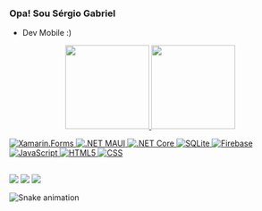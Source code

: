 ### Opa! Sou Sérgio Gabriel

- Dev Mobile :)

<div align="center">
  <a href="https://github.com/SgCafe">
  <img height="150em" src="https://github-readme-stats.vercel.app/api?username=SgCafe&show_icons=true&theme=dark&include_all_commits=true&count_private=true"/>
  <img height="150em" src="https://github-readme-stats.vercel.app/api/top-langs/?username=SgCafe&layout=compact&langs_count=7&theme=dark"/>
</div>
  

  ![Xamarin.Forms](https://img.shields.io/badge/Xamarin.Forms-green?style=flat-square&logo=xamarin)
  ![.NET MAUI](https://img.shields.io/badge/.NET-MAUI-blueviolet?style=flat-square&logo=csharp)
  ![.NET Core](https://img.shields.io/badge/.NET-Core-blueviolet?style=flat-square)
  ![SQLite](https://img.shields.io/badge/SQLite-informational?style=flat-square&logo=sqlite)
  ![Firebase](https://img.shields.io/badge/Firebase-brightgreen?style=flat-square&logo=firebase)
  ![JavaScript](https://img.shields.io/badge/JavaScript-blueviolet?style=flat-square&logo=javascript)
  ![HTML5](https://img.shields.io/badge/HTML5-green?style=flat-square&logo=html5)
  ![CSS](https://img.shields.io/badge/CSS-brightgreen?style=flat-square&logo=csswizardry)

  ##
 
<div> 
  <a href="https://www.instagram.com/_sergiocafe/" target="_blank"><img src="https://img.shields.io/badge/-Instagram-%23E4405F?style=for-the-badge&logo=instagram&logoColor=white" target="_blank"></a>
  <a href = "mailto:sgabriel.cafe@gmail.com"><img src="https://img.shields.io/badge/-Gmail-%23333?style=for-the-badge&logo=gmail&logoColor=white" target="_blank"></a>
  <a href="https://www.linkedin.com/in/sgcafe/" target="_blank"><img src="https://img.shields.io/badge/-LinkedIn-%230077B5?style=for-the-badge&logo=linkedin&logoColor=white" target="_blank"></a> 
 
  ![Snake animation](https://github.com/SgCafe/SgCafe/blob/output/github-contribution-grid-snake.svg)
 
</div>
